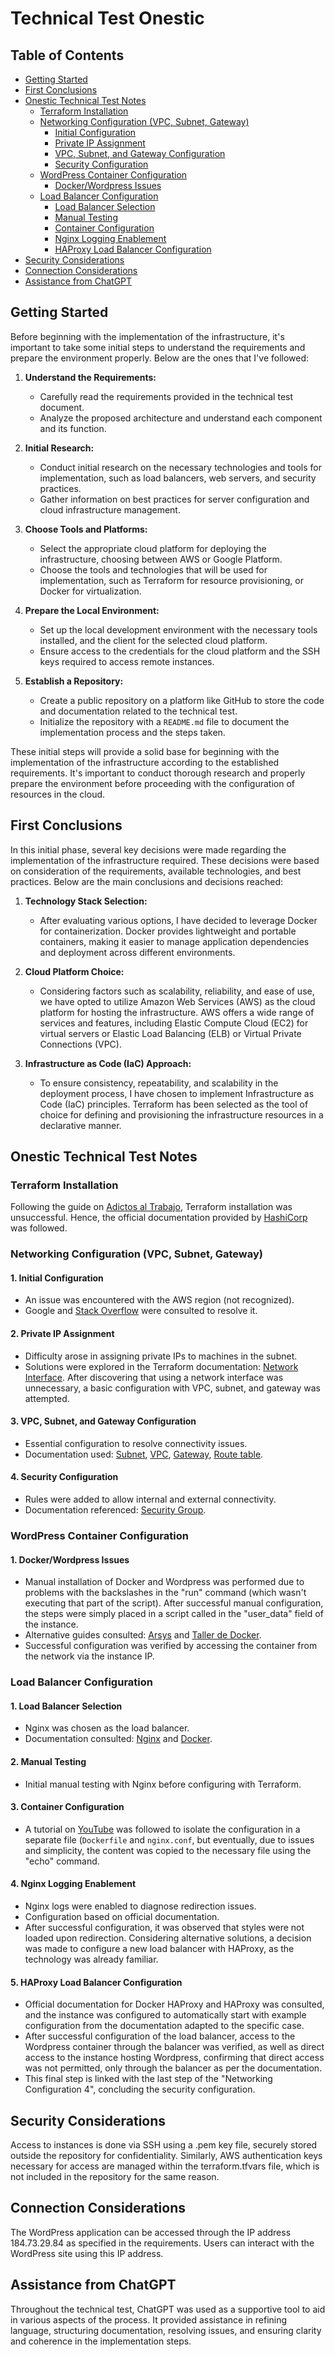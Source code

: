 # Technical Test Onestic

## Table of Contents
- [Getting Started](#getting-started)
- [First Conclusions](#first-conclusions)
- [Onestic Technical Test Notes](#onestic-technical-test-notes)
  - [Terraform Installation](#terraform-installation)
  - [Networking Configuration (VPC, Subnet, Gateway)](#networking-configuration-vpc-subnet-gateway)
    - [Initial Configuration](#1-initial-configuration)
    - [Private IP Assignment](#2-private-ip-assignment)
    - [VPC, Subnet, and Gateway Configuration](#3-vpc-sub-ent-and-gateway-configuration)
    - [Security Configuration](#4-security-configuration)
  - [WordPress Container Configuration](#wordpress-container-configuration)
    - [Docker/Wordpress Issues](#1-dockerwordpress-issues)
  - [Load Balancer Configuration](#load-balancer-configuration)
    - [Load Balancer Selection](#1-load-balancer-selection)
    - [Manual Testing](#2-manual-testing)
    - [Container Configuration](#3-container-configuration)
    - [Nginx Logging Enablement](#4-nginx-logging-enablement)
    - [HAProxy Load Balancer Configuration](#5-haproxy-load-balancer-configuration)
- [Security Considerations](#security-considerations)
- [Connection Considerations](#connection-considerations)
- [Assistance from ChatGPT](#assistance-from-chatgpt)

## Getting Started

Before beginning with the implementation of the infrastructure, it's important to take some initial steps to understand the requirements and prepare the environment properly. Below are the ones that I've followed:

1. **Understand the Requirements:**
   - Carefully read the requirements provided in the technical test document.
   - Analyze the proposed architecture and understand each component and its function.

2. **Initial Research:**
   - Conduct initial research on the necessary technologies and tools for implementation, such as load balancers, web servers, and security practices.
   - Gather information on best practices for server configuration and cloud infrastructure management.

3. **Choose Tools and Platforms:**
   - Select the appropriate cloud platform for deploying the infrastructure, choosing between AWS or Google Platform.
   - Choose the tools and technologies that will be used for implementation, such as Terraform for resource provisioning, or Docker for virtualization.

4. **Prepare the Local Environment:**
   - Set up the local development environment with the necessary tools installed, and the client for the selected cloud platform.
   - Ensure access to the credentials for the cloud platform and the SSH keys required to access remote instances.

5. **Establish a Repository:**
   - Create a public repository on a platform like GitHub to store the code and documentation related to the technical test.
   - Initialize the repository with a `README.md` file to document the implementation process and the steps taken.

These initial steps will provide a solid base for beginning with the implementation of the infrastructure according to the established requirements. It's important to conduct thorough research and properly prepare the environment before proceeding with the configuration of resources in the cloud.

## First Conclusions

In this initial phase, several key decisions were made regarding the implementation of the infrastructure required. These decisions were based on consideration of the requirements, available technologies, and best practices. Below are the main conclusions and decisions reached:

1. **Technology Stack Selection:**
   - After evaluating various options, I have decided to leverage Docker for containerization. Docker provides lightweight and portable containers, making it easier to manage application dependencies and deployment across different environments.

2. **Cloud Platform Choice:**
   - Considering factors such as scalability, reliability, and ease of use, we have opted to utilize Amazon Web Services (AWS) as the cloud platform for hosting the infrastructure. AWS offers a wide range of services and features, including Elastic Compute Cloud (EC2) for virtual servers or Elastic Load Balancing (ELB) or Virtual Private Connections (VPC).

3. **Infrastructure as Code (IaC) Approach:**
   - To ensure consistency, repeatability, and scalability in the deployment process, I have chosen to implement Infrastructure as Code (IaC) principles. Terraform has been selected as the tool of choice for defining and provisioning the infrastructure resources in a declarative manner.

## Onestic Technical Test Notes

### Terraform Installation

Following the guide on [Adictos al Trabajo](https://www.adictosaltrabajo.com/2020/06/19/primeros-pasos-con-terraform-crear-instancia-ec2-en-aws/), Terraform installation was unsuccessful. Hence, the official documentation provided by [HashiCorp](https://developer.hashicorp.com/terraform/install?product_intent=terraform) was followed.

### Networking Configuration (VPC, Subnet, Gateway)

#### 1. Initial Configuration
   - An issue was encountered with the AWS region (not recognized).
   - Google and [Stack Overflow](https://stackoverflow.com/) were consulted to resolve it.

#### 2. Private IP Assignment
   - Difficulty arose in assigning private IPs to machines in the subnet.
   - Solutions were explored in the Terraform documentation: [Network Interface](https://registry.terraform.io/providers/hashicorp/aws/latest/docs/resources/network_interface). After discovering that using a network interface was unnecessary, a basic configuration with VPC, subnet, and gateway was attempted.

#### 3. VPC, Subnet, and Gateway Configuration
   - Essential configuration to resolve connectivity issues.
   - Documentation used: [Subnet](https://registry.terraform.io/providers/hashicorp/aws/latest/docs/resources/subnet), [VPC](https://registry.terraform.io/providers/hashicorp/aws/latest/docs/resources/vpc), [Gateway](https://registry.terraform.io/providers/hashicorp/aws/3.14.1/docs/resources/internet_gateway), [Route table](https://registry.terraform.io/providers/hashicorp/aws/latest/docs/resources/route_table_association).

#### 4. Security Configuration
   - Rules were added to allow internal and external connectivity.
   - Documentation referenced: [Security Group](https://registry.terraform.io/providers/hashicorp/aws/latest/docs/resources/security_group).

### WordPress Container Configuration

#### 1. Docker/Wordpress Issues
   - Manual installation of Docker and Wordpress was performed due to problems with the backslashes in the "run" command (which wasn't executing that part of the script). After successful manual configuration, the steps were simply placed in a script called in the "user_data" field of the instance.
   - Alternative guides consulted: [Arsys](https://www.arsys.es/blog/wordpress-contenedordocker) and [Taller de Docker](https://aulasoftwarelibre.github.io/taller-de-docker/wordpress/).
   - Successful configuration was verified by accessing the container from the network via the instance IP.

### Load Balancer Configuration

#### 1. Load Balancer Selection
   - Nginx was chosen as the load balancer.
   - Documentation consulted: [Nginx](https://docs.nginx.com/nginx/admin-guide/load-balancer/http-load-balancer/) and [Docker](https://hub.docker.com/_/nginx).

#### 2. Manual Testing
   - Initial manual testing with Nginx before configuring with Terraform.

#### 3. Container Configuration
   - A tutorial on [YouTube](https://www.youtube.com/watch?v=_klWWkzfyes&ab_channel=HAH-Tech) was followed to isolate the configuration in a separate file (`Dockerfile` and `nginx.conf`, but eventually, due to issues and simplicity, the content was copied to the necessary file using the "echo" command.

#### 4. Nginx Logging Enablement
   - Nginx logs were enabled to diagnose redirection issues.
   - Configuration based on official documentation.
   - After successful configuration, it was observed that styles were not loaded upon redirection. Considering alternative solutions, a decision was made to configure a new load balancer with HAProxy, as the technology was already familiar.

#### 5. HAProxy Load Balancer Configuration
   - Official documentation for Docker HAProxy and HAProxy was consulted, and the instance was configured to automatically start with example configuration from the documentation adapted to the specific case.
   - After successful configuration of the load balancer, access to the Wordpress container through the balancer was verified, as well as direct access to the instance hosting Wordpress, confirming that direct access was not permitted, only through the balancer as per the documentation.
   - This final step is linked with the last step of the "Networking Configuration 4", concluding the security configuration.

## Security Considerations

Access to instances is done via SSH using a .pem key file, securely stored outside the repository for confidentiality. Similarly, AWS authentication keys necessary for access are managed within the terraform.tfvars file, which is not included in the repository for the same reason.

## Connection Considerations

The WordPress application can be accessed through the IP address 184.73.29.84 as specified in the requirements. Users can interact with the WordPress site using this IP address.

## Assistance from ChatGPT

Throughout the technical test, ChatGPT was used as a supportive tool to aid in various aspects of the process. It provided assistance in refining language, structuring documentation, resolving issues, and ensuring clarity and coherence in the implementation steps.


